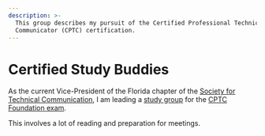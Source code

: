 ```yaml
---
description: >-
  This group describes my pursuit of the Certified Professional Technical
  Communicator (CPTC) certification.
---
```


# Certified Study Buddies



As the current Vice-President of the Florida chapter of the [Society for Technical Communication](https://www.stc.org), I am leading a [study group](https://certifiedstudybuddies.github.io/CSB/home) for the [CPTC Foundation exam](https://www.stc.org/certification/).&#x20;

This involves a lot of reading and preparation for meetings.&#x20;
